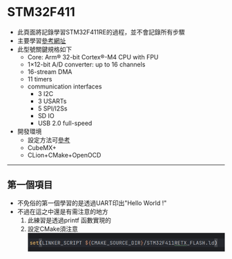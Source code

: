 # STM32F411

* 此頁面將記錄學習STM32F411RE的過程，並不會記錄所有步驟
* 主要學習[參考網址](https://blog.csdn.net/qq_36347513/category_10508589.html/ "link")
* 此型號關鍵規格如下
    * Core: Arm® 32-bit Cortex®-M4 CPU with FPU
    * 1×12-bit A/D converter: up to 16 channels
    * 16-stream DMA
    * 11 timers
    * communication interfaces
        * 3 I2C
        * 3 USARTs
        * 5 SPI/I2Ss
        * SD IO
        * USB 2.0 full-speed
* 開發環境
  * 設定方法可[參考](https://zhuanlan.zhihu.com/p/145801160) 
  * CubeMX+
  * CLion+CMake+OpenOCD

---

## 第一個項目

* 不免俗的第一個學習的是透過UART印出"Hello World !"
* 不過在這之中還是有需注意的地方
  1. 此練習是透過printf 函數實現的
  2. 設定CMake須注意
  ![img.png](image/1.png)
